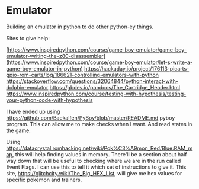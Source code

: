 # Emulator
Building an emulator in python to do other python-ey things.

Sites to give help:

[https://www.inspiredpython.com/course/game-boy-emulator/game-boy-emulator-writing-the-z80-disassembler](https://www.inspiredpython.com/course/game-boy-emulator/let-s-write-a-game-boy-emulator-in-python)
https://hackaday.io/project/176113-picarts-gpio-rom-carts/log/186621-controlling-emulators-with-python
https://stackoverflow.com/questions/32064844/python-interact-with-dolphin-emulator
https://gbdev.io/pandocs/The_Cartridge_Header.html
https://www.inspiredpython.com/course/testing-with-hypothesis/testing-your-python-code-with-hypothesis


I have ended up using https://github.com/Baekalfen/PyBoy/blob/master/README.md pyboy program.  This can allow me to make checks when I want.  And read states in the game.

Using https://datacrystal.romhacking.net/wiki/Pok%C3%A9mon_Red/Blue:RAM_map, this will help finding values in memory.  There'll be a section about half way down that will be useful to checking where we are in the run called Event Flags.  I can use this to tell it which set of instructions to give it.  This site, https://glitchcity.wiki/The_Big_HEX_List, will give me hex values for specific pokemon and trainers.

